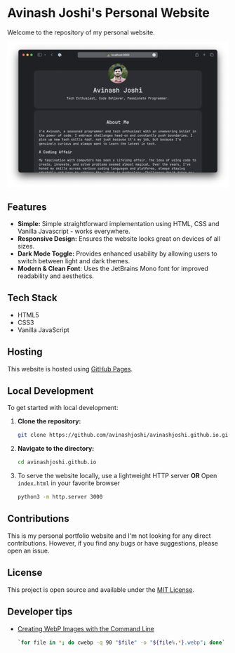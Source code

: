 # Avinash Joshi's Personal Website

Welcome to the repository of my personal website.

![Screenshot of the website](screenshot.png)

## Features

- **Simple:** Simple straightforward implementation using HTML, CSS and Vanilla Javascript - works everywhere.
- **Responsive Design:** Ensures the website looks great on devices of all sizes.
- **Dark Mode Toggle:** Provides enhanced usability by allowing users to switch between light and dark themes.
- **Modern & Clean Font**: Uses the JetBrains Mono font for improved readability and aesthetics.

## Tech Stack

- HTML5
- CSS3
- Vanilla JavaScript

## Hosting

This website is hosted using [GitHub Pages](https://pages.github.com/).

## Local Development

To get started with local development:

1. **Clone the repository:**

   ```bash
   git clone https://github.com/avinashjoshi/avinashjoshi.github.io.git

   ```

2. **Navigate to the directory:**

   ```bash
   cd avinashjoshi.github.io
   ```

3. To serve the website locally, use a lightweight HTTP server **OR** Open `index.html` in your favorite browser
   ```bash
   python3 -m http.server 3000
   ```

## Contributions

This is my personal portfolio website and I'm not looking for any direct contributions.
However, if you find any bugs or have suggestions, please open an issue.

## License

This project is open source and available under the [MIT License](LICENSE).

## Developer tips

- [Creating WebP Images with the Command Line](https://web.dev/articles/codelab-serve-images-webp)
  ```bash
  `for file in *; do cwebp -q 90 "$file" -o "${file%.*}.webp"; done`
  ```
